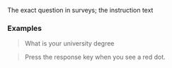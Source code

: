 The exact question in surveys; the instruction text

### Examples

> What is your university degree

> Press the response key when you see a red dot.
